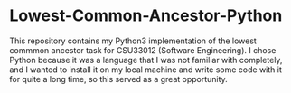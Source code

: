 # Lowest-Common-Ancestor-Python
This repository contains my Python3 implementation of the lowest commmon ancestor task for CSU33012 (Software Engineering). I chose Python because it was a language that I was not familiar with completely, and I wanted to install it on my local machine and write some code with it for quite a long time, so this served as a great opportunity.